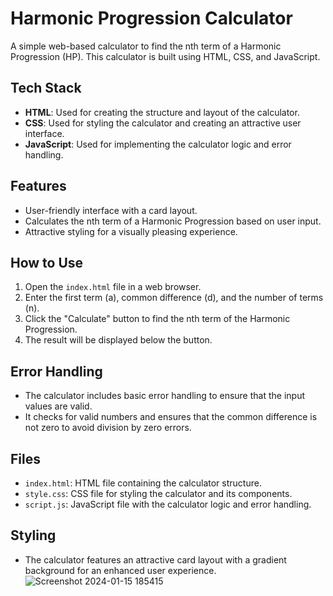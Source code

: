 # Harmonic Progression Calculator

A simple web-based calculator to find the nth term of a Harmonic Progression (HP). This calculator is built using HTML, CSS, and JavaScript.

## Tech Stack

- **HTML**: Used for creating the structure and layout of the calculator.
- **CSS**: Used for styling the calculator and creating an attractive user interface.
- **JavaScript**: Used for implementing the calculator logic and error handling.

## Features

- User-friendly interface with a card layout.
- Calculates the nth term of a Harmonic Progression based on user input.
- Attractive styling for a visually pleasing experience.

## How to Use

1. Open the `index.html` file in a web browser.
2. Enter the first term (a), common difference (d), and the number of terms (n).
3. Click the "Calculate" button to find the nth term of the Harmonic Progression.
4. The result will be displayed below the button.

## Error Handling

- The calculator includes basic error handling to ensure that the input values are valid.
- It checks for valid numbers and ensures that the common difference is not zero to avoid division by zero errors.

## Files

- `index.html`: HTML file containing the calculator structure.
- `style.css`: CSS file for styling the calculator and its components.
- `script.js`: JavaScript file with the calculator logic and error handling.

## Styling

- The calculator features an attractive card layout with a gradient background for an enhanced user experience.
![Screenshot 2024-01-15 185415](https://github.com/hemant933/CalcDiverse/assets/104961126/fc561ee1-6f76-4d4c-9078-e0d4c3fd54fe)
